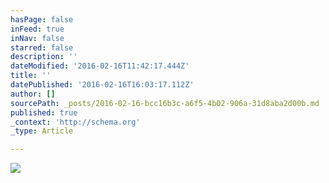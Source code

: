 ```yaml
---
hasPage: false
inFeed: true
inNav: false
starred: false
description: ''
dateModified: '2016-02-16T11:42:17.444Z'
title: ''
datePublished: '2016-02-16T16:03:17.112Z'
author: []
sourcePath: _posts/2016-02-16-bcc16b3c-a6f5-4b02-906a-31d8aba2d00b.md
published: true
_context: 'http://schema.org'
_type: Article

---
```

![](https://the-grid-user-content.s3-us-west-2.amazonaws.com/3a1b13d3-7375-495b-b8cb-ec1999865d77.jpg)